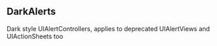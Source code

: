 ## DarkAlerts

Dark style UIAlertControllers, applies to deprecated UIAlertViews and UIActionSheets too

